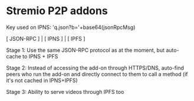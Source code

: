 # Stremio P2P addons



Key used on IPNS: 'q.json?b='+base64(jsonRpcMsg)

[ JSON-RPC ]
     | 
[  IPNS  ]
     |
[  IPFS  ]


Stage 1: Use the same JSON-RPC protocol as at the moment, but auto-cache to IPNS + IPFS

Stage 2: Instead of accessing the add-on through HTTPS/DNS, auto-find peers who run the add-on and directly connect to them to call a method (if it's not cached in IPNS+IPFS) 

Stage 3: Ability to serve videos through IPFS too
